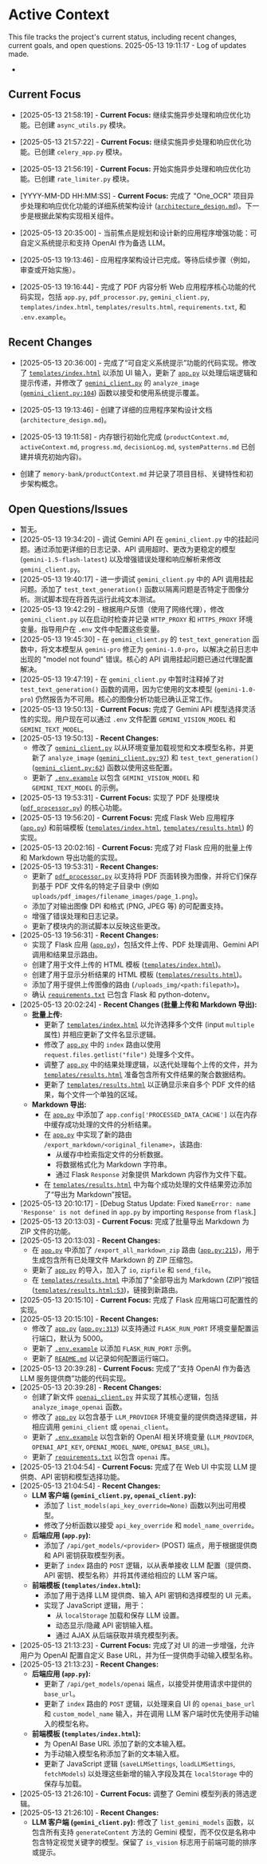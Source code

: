 # Active Context

This file tracks the project's current status, including recent changes, current goals, and open questions.
2025-05-13 19:11:17 - Log of updates made.

*

## Current Focus

* [2025-05-13 21:58:19] - **Current Focus:** 继续实施异步处理和响应优化功能。已创建 `async_utils.py` 模块。
* [2025-05-13 21:57:22] - **Current Focus:** 继续实施异步处理和响应优化功能。已创建 `celery_app.py` 模块。
* [2025-05-13 21:56:19] - **Current Focus:** 开始实施异步处理和响应优化功能。已创建 `rate_limiter.py` 模块。
* [YYYY-MM-DD HH:MM:SS] - **Current Focus:** 完成了 "One_OCR" 项目异步处理和响应优化功能的详细系统架构设计 ([`architecture_design.md`](architecture_design.md:1))。下一步是根据此架构实现相关组件。
* [2025-05-13 20:35:00] - 当前焦点是规划和设计新的应用程序增强功能：可自定义系统提示和支持 OpenAI 作为备选 LLM。
*   [2025-05-13 19:13:46] - 应用程序架构设计已完成。等待后续步骤（例如，审查或开始实施）。

*   [2025-05-13 19:16:44] - 完成了 PDF 内容分析 Web 应用程序核心功能的代码实现，包括 `app.py`, `pdf_processor.py`, `gemini_client.py`, `templates/index.html`, `templates/results.html`, `requirements.txt`, 和 `.env.example`。
## Recent Changes
* [2025-05-13 20:36:00] - 完成了“可自定义系统提示”功能的代码实现。修改了 [`templates/index.html`](templates/index.html:1) 以添加 UI 输入，更新了 [`app.py`](app.py:1) 以处理后端逻辑和提示传递，并修改了 [`gemini_client.py`](gemini_client.py:1) 的 `analyze_image` ([`gemini_client.py:104`](gemini_client.py:104)) 函数以接受和使用系统提示覆盖。

*   [2025-05-13 19:13:46] - 创建了详细的应用程序架构设计文档 (`architecture_design.md`)。
*   [2025-05-13 19:11:58] - 内存银行初始化完成 (`productContext.md`, `activeContext.md`, `progress.md`, `decisionLog.md`, `systemPatterns.md` 已创建并填充初始内容)。
*   创建了 `memory-bank/productContext.md` 并记录了项目目标、关键特性和初步架构概念。

## Open Questions/Issues

*   暂无。
*   [2025-05-13 19:34:20] - 调试 Gemini API 在 `gemini_client.py` 中的挂起问题。通过添加更详细的日志记录、API 调用超时、更改为更稳定的模型 (`gemini-1.5-flash-latest`) 以及增强错误处理和响应解析来修改 `gemini_client.py`。
*   [2025-05-13 19:40:17] - 进一步调试 `gemini_client.py` 中的 API 调用挂起问题。添加了 `test_text_generation()` 函数以隔离问题是否特定于图像分析。测试脚本现在将首先运行此纯文本测试。
*   [2025-05-13 19:42:29] - 根据用户反馈（使用了网络代理），修改 `gemini_client.py` 以在启动时检查并记录 `HTTP_PROXY` 和 `HTTPS_PROXY` 环境变量。指导用户在 `.env` 文件中配置这些变量。
*   [2025-05-13 19:45:30] - 在 `gemini_client.py` 的 `test_text_generation` 函数中，将文本模型从 `gemini-pro` 修正为 `gemini-1.0-pro`，以解决之前日志中出现的 "model not found" 错误。核心的 API 调用挂起问题已通过代理配置解决。
*   [2025-05-13 19:47:19] - 在 `gemini_client.py` 中暂时注释掉了对 `test_text_generation()` 函数的调用，因为它使用的文本模型 (`gemini-1.0-pro`) 仍然报告为不可用。核心的图像分析功能已确认正常工作。
*   [2025-05-13 19:50:13] - **Current Focus:** 完成了 Gemini API 模型选择灵活性的实现。用户现在可以通过 `.env` 文件配置 `GEMINI_VISION_MODEL` 和 `GEMINI_TEXT_MODEL`。
*   [2025-05-13 19:50:13] - **Recent Changes:**
    *   修改了 [`gemini_client.py`](gemini_client.py:1) 以从环境变量加载视觉和文本模型名称，并更新了 `analyze_image` ([`gemini_client.py:97`](gemini_client.py:97)) 和 `test_text_generation()` ([`gemini_client.py:62`](gemini_client.py:62)) 函数以使用这些配置。
    *   更新了 [`.env.example`](.env.example:1) 以包含 `GEMINI_VISION_MODEL` 和 `GEMINI_TEXT_MODEL` 的示例。
*   [2025-05-13 19:53:31] - **Current Focus:** 实现了 PDF 处理模块 ([`pdf_processor.py`](pdf_processor.py:1)) 的核心功能。
*   [2025-05-13 19:56:20] - **Current Focus:** 完成 Flask Web 应用程序 ([`app.py`](app.py:1)) 和前端模板 ([`templates/index.html`](templates/index.html:1), [`templates/results.html`](templates/results.html:1)) 的实现。
*   [2025-05-13 20:02:16] - **Current Focus:** 完成了对 Flask 应用的批量上传和 Markdown 导出功能的实现。
*   [2025-05-13 19:53:31] - **Recent Changes:**
    *   更新了 [`pdf_processor.py`](pdf_processor.py:1) 以支持将 PDF 页面转换为图像，并将它们保存到基于 PDF 文件名的特定子目录中 (例如 `uploads/pdf_images/filename_images/page_1.png`)。
    *   添加了对输出图像 DPI 和格式 (PNG, JPEG 等) 的可配置支持。
    *   增强了错误处理和日志记录。
    *   更新了模块内的测试脚本以反映这些更改。
*   [2025-05-13 19:56:31] - **Recent Changes:**
    *   实现了 Flask 应用 ([`app.py`](app.py:1))，包括文件上传、PDF 处理调用、Gemini API 调用和结果显示路由。
    *   创建了用于文件上传的 HTML 模板 ([`templates/index.html`](templates/index.html:1))。
    *   创建了用于显示分析结果的 HTML 模板 ([`templates/results.html`](templates/results.html:1))。
    *   添加了用于提供上传图像的路由 (`/uploads_img/<path:filepath>`)。
    *   确认 [`requirements.txt`](requirements.txt:1) 已包含 Flask 和 python-dotenv。
*   [2025-05-13 20:02:24] - **Recent Changes (批量上传和 Markdown 导出):**
    *   **批量上传:**
        *   更新了 [`templates/index.html`](templates/index.html:1) 以允许选择多个文件 (input `multiple` 属性) 并相应更新了文件名显示逻辑。
        *   修改了 [`app.py`](app.py:1) 中的 `index` 路由以使用 `request.files.getlist("file")` 处理多个文件。
        *   调整了 [`app.py`](app.py:1) 中的结果处理逻辑，以迭代处理每个上传的文件，并为 [`templates/results.html`](templates/results.html:1) 准备包含所有文件结果的聚合数据结构。
        *   更新了 [`templates/results.html`](templates/results.html:1) 以正确显示来自多个 PDF 文件的结果，每个文件一个单独的区域。
    *   **Markdown 导出:**
        *   在 [`app.py`](app.py:1) 中添加了 `app.config['PROCESSED_DATA_CACHE']` 以在内存中缓存成功处理的文件的分析结果。
        *   在 [`app.py`](app.py:1) 中实现了新的路由 `/export_markdown/<original_filename>`，该路由:
            *   从缓存中检索指定文件的分析数据。
            *   将数据格式化为 Markdown 字符串。
            *   通过 Flask `Response` 对象提供 Markdown 内容作为文件下载。
        *   在 [`templates/results.html`](templates/results.html:1) 中为每个成功处理的文件结果旁边添加了“导出为 Markdown”按钮。
* [2025-05-13 20:10:17] - [Debug Status Update: Fixed `NameError: name 'Response' is not defined` in `app.py` by importing `Response` from `flask`.]
* [2025-05-13 20:13:03] - **Current Focus:** 完成了批量导出 Markdown 为 ZIP 文件的功能。
* [2025-05-13 20:13:03] - **Recent Changes:**
    *   在 [`app.py`](app.py:1) 中添加了 `/export_all_markdown_zip` 路由 ([`app.py:215`](app.py:215))，用于生成包含所有已处理文件 Markdown 的 ZIP 压缩包。
    *   更新了 [`app.py`](app.py:1) 的导入，加入了 `io`, `zipfile` 和 `send_file`。
    *   在 [`templates/results.html`](templates/results.html:1) 中添加了“全部导出为 Markdown (ZIP)”按钮 ([`templates/results.html:53`](templates/results.html:53))，链接到新路由。
* [2025-05-13 20:15:10] - **Current Focus:** 完成了 Flask 应用端口可配置性的实现。
* [2025-05-13 20:15:10] - **Recent Changes:**
    *   修改了 [`app.py`](app.py:1) ([`app.py:313`](app.py:313)) 以支持通过 `FLASK_RUN_PORT` 环境变量配置运行端口，默认为 5000。
    *   更新了 [`.env.example`](.env.example:1) 以添加 `FLASK_RUN_PORT` 示例。
    *   更新了 [`README.md`](README.md:1) 以记录如何配置运行端口。
* [2025-05-13 20:39:28] - **Current Focus:** 完成了“支持 OpenAI 作为备选 LLM 服务提供商”功能的代码实现。
* [2025-05-13 20:39:28] - **Recent Changes:**
    *   创建了新文件 [`openai_client.py`](openai_client.py:1) 并实现了其核心逻辑，包括 `analyze_image_openai` 函数。
    *   修改了 [`app.py`](app.py:1) 以包含基于 `LLM_PROVIDER` 环境变量的提供商选择逻辑，并相应调用 `gemini_client` 或 `openai_client`。
    *   更新了 [`.env.example`](.env.example:1) 以包含新的 OpenAI 相关环境变量 (`LLM_PROVIDER`, `OPENAI_API_KEY`, `OPENAI_MODEL_NAME`, `OPENAI_BASE_URL`)。
    *   更新了 [`requirements.txt`](requirements.txt:1) 以包含 `openai` 库。
* [2025-05-13 21:04:54] - **Current Focus:** 完成了在 Web UI 中实现 LLM 提供商、API 密钥和模型选择功能。
* [2025-05-13 21:04:54] - **Recent Changes:**
    *   **LLM 客户端 (`gemini_client.py`, `openai_client.py`):**
        *   添加了 `list_models(api_key_override=None)` 函数以列出可用模型。
        *   修改了分析函数以接受 `api_key_override` 和 `model_name_override`。
    *   **后端应用 (`app.py`):**
        *   添加了 `/api/get_models/<provider>` (POST) 端点，用于根据提供商和 API 密钥获取模型列表。
        *   更新了 `index` 路由的 `POST` 逻辑，以从表单接收 LLM 配置（提供商、API 密钥、模型名称）并将其传递给相应的 LLM 客户端。
    *   **前端模板 (`templates/index.html`):**
        *   添加了用于选择 LLM 提供商、输入 API 密钥和选择模型的 UI 元素。
        *   实现了 JavaScript 逻辑，用于：
            *   从 `localStorage` 加载和保存 LLM 设置。
            *   动态显示/隐藏 API 密钥输入框。
            *   通过 AJAX 从后端获取并填充模型列表。
* [2025-05-13 21:13:23] - **Current Focus:** 完成了对 UI 的进一步增强，允许用户为 OpenAI 配置自定义 Base URL，并为任一提供商手动输入模型名称。
* [2025-05-13 21:13:23] - **Recent Changes:**
    *   **后端应用 (`app.py`):**
        *   更新了 `/api/get_models/openai` 端点，以接受并使用请求中提供的 `base_url`。
        *   更新了 `index` 路由的 `POST` 逻辑，以处理来自 UI 的 `openai_base_url` 和 `custom_model_name` 输入，并在调用 LLM 客户端时优先使用手动输入的模型名称。
    *   **前端模板 (`templates/index.html`):**
        *   为 OpenAI Base URL 添加了新的文本输入框。
        *   为手动输入模型名称添加了新的文本输入框。
        *   更新了 JavaScript 逻辑 (`saveLLMSettings`, `loadLLMSettings`, `fetchModels`) 以处理这些新增的输入字段及其在 `localStorage` 中的保存与加载。
* [2025-05-13 21:26:10] - **Current Focus:** 调整了 Gemini 模型列表的筛选逻辑。
* [2025-05-13 21:26:10] - **Recent Changes:**
    *   **LLM 客户端 (`gemini_client.py`):** 修改了 `list_gemini_models` 函数，以包含所有支持 `generateContent` 方法的 Gemini 模型，而不仅仅是名称中包含特定视觉关键字的模型。保留了 `is_vision` 标志用于前端可能的排序或提示。